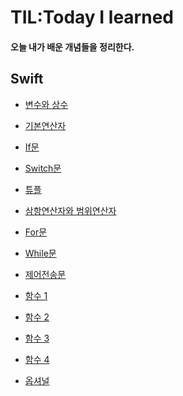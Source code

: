 # TIL:Today I learned

#### 오늘 내가 배운 개념들을 정리한다.

## Swift

- [변수와 상수](https://github.com/ios-Jay/TIL/blob/main/swift/%EB%B3%80%EC%88%98%EC%99%80%20%EC%83%81%EC%88%98%20/%EB%B3%80%EC%88%98%EC%99%80%20%EC%83%81%EC%88%98%2C%20%EB%8D%B0%EC%9D%B4%ED%84%B0%20%ED%83%80%EC%9E%85.md)

- [기본연산자](https://github.com/ios-Jay/TIL/blob/main/swift/2.%EA%B8%B0%EB%B3%B8%EC%97%B0%EC%82%B0%EC%9E%90/%EA%B8%B0%EB%B3%B8%EC%97%B0%EC%82%B0%EC%9E%90.md)

- [If문](https://github.com/ios-Jay/TIL/blob/main/swift/3.%EC%A1%B0%EA%B1%B4%EB%AC%B8/If%EB%AC%B8.md)

- [Switch문](https://github.com/ios-Jay/TIL/blob/main/swift/3.%EC%A1%B0%EA%B1%B4%EB%AC%B8/Switch%EB%AC%B8.md)

- [튜플](https://github.com/ios-Jay/TIL/blob/main/Swift/4.%ED%8A%9C%ED%94%8C/%ED%8A%9C%ED%94%8C.md)

- [삼항연산자와 범위연산자](https://github.com/ios-Jay/TIL/blob/main/Swift/5.%EC%82%BC%ED%95%AD%EC%97%B0%EC%82%B0%EC%9E%90%EC%99%80%20%EB%B2%94%EC%9C%84%20%EC%97%B0%EC%82%B0%EC%9E%90/%EC%82%BC%ED%95%AD%EC%97%B0%EC%82%B0%EC%9E%90%EC%99%80%20%EB%B2%94%EC%9C%84%EC%97%B0%EC%82%B0%EC%9E%90.md)

- [For문](https://github.com/ios-Jay/TIL/blob/main/Swift/6.%EB%B0%98%EB%B3%B5%EB%AC%B8/For%EB%AC%B8.md)

- [While문](https://github.com/ios-Jay/TIL/blob/main/Swift/6.%EB%B0%98%EB%B3%B5%EB%AC%B8/While%EB%AC%B8.md)

- [제어전송문](https://github.com/ios-Jay/TIL/blob/main/Swift/6.%EB%B0%98%EB%B3%B5%EB%AC%B8/%EC%A0%9C%EC%96%B4%EC%A0%84%EC%86%A1%EB%AC%B8.md)

- [함수 1](https://github.com/ios-Jay/TIL/blob/main/Swift/7.%ED%95%A8%EC%88%98/%ED%95%A8%EC%88%98%201.md)

- [함수 2]()

- [함수 3]()

- [함수 4]()

- [옵셔널]()
